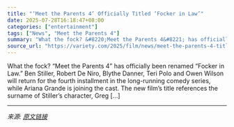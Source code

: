 ```yaml
---
title: "‘Meet the Parents 4’ Officially Titled ‘Focker in Law’"
date: 2025-07-28T16:18:47+08:00
categories: ["entertainment"]
tags: ["News", "Meet the Parents 4"]
summary: "What the fock? &#8220;Meet the Parents 4&#8221; has officially been renamed &#8220;Focker in Law.&#8221; Ben Stiller, Robert De Niro, Blythe Danner, Teri Polo and Owen Wilson will return for the fourt"
source_url: "https://variety.com/2025/film/news/meet-the-parents-4-title-focker-in-law-1236472155/"
---
```


What the fock? &#8220;Meet the Parents 4&#8221; has officially been renamed &#8220;Focker in Law.&#8221; Ben Stiller, Robert De Niro, Blythe Danner, Teri Polo and Owen Wilson will return for the fourth installment in the long-running comedy series, while Ariana Grande is joining the cast. The new film&#8217;s title references the surname of Stiller&#8217;s character, Greg [&#8230;]

---

*来源: [原文链接](https://variety.com/2025/film/news/meet-the-parents-4-title-focker-in-law-1236472155/)*
